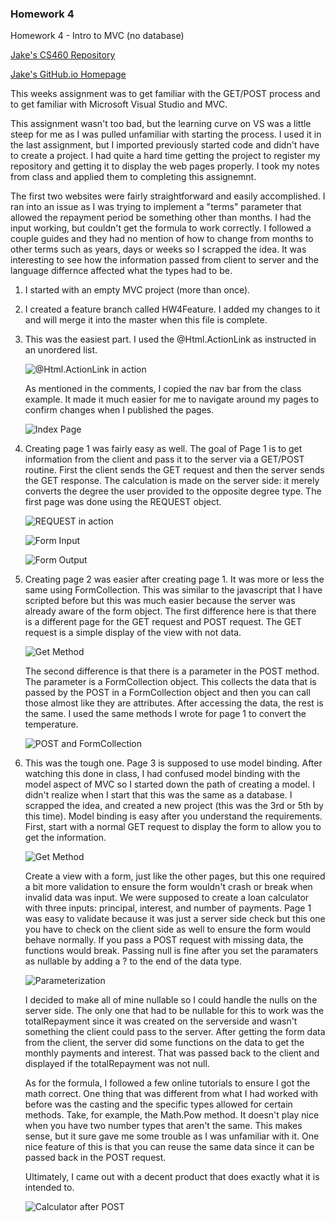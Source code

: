 ### Homework 4

Homework 4 - Intro to MVC (no database)

[Jake's CS460 Repository](https://github.com/jthatfield15/cs460/)

[Jake's GitHub.io Homepage](https://jthatfield15.github.io/cs460/)

This weeks assignment was to get familiar with the GET/POST process and to get familiar with 
Microsoft Visual Studio and MVC.

This assignment wasn't too bad, but the learning curve on VS was a little steep for me as I was pulled unfamiliar
with starting the process. I used it in the last assignment, but I imported previously started code and didn't have to 
create a project. I had quite a hard time getting the project to register my repository and getting it to display the 
web pages properly. I took my notes from class and applied them to completing this assignemnt.

The first two websites were fairly straightforward and easily accomplished. I ran into an issue as I was trying to 
implement a "terms" parameter that allowed the repayment period be something other than months. I had the input working,
but couldn't get the formula to work correctly. I followed a couple guides and they had no mention of how to change from
months to other terms such as years, days or weeks so I scrapped the idea. It was interesting to see how the information
passed from client to server and the language differnce affected what the types had to be. 

1. I started with an empty MVC project (more than once).

2. I created a feature branch called HW4Feature. I added my changes to it and will merge it into the master when this file is complete.

3. This was the easiest part. I used the @Html.ActionLink as instructed in an unordered list.

	![@Html.ActionLink in action](https://jthatfield15.github.io/cs460/hw4/3-1.JPG)
	
	As mentioned in the comments, I copied the nav bar from the class example. It made it much easier for me to navigate
	around my pages to confirm changes when I published the pages.
	
	![Index Page](https://jthatfield15.github.io/cs460/hw4/3-2.JPG)
	
4. Creating page 1 was fairly easy as well. The goal of Page 1 is to get information from the client and pass it to the 
	server via a GET/POST routine. First the client sends the GET request and then the server sends the GET response.
	The calculation is made on the server side: it merely converts the degree the user provided to the opposite degree type.
	The first page was done using the REQUEST object. 
	
	![REQUEST in action](https://jthatfield15.github.io/cs460/hw4/4-1.JPG)
	
	![Form Input](https://jthatfield15.github.io/cs460/hw4/4-2.JPG)
	
	![Form Output](https://jthatfield15.github.io/cs460/hw4/4-3.JPG)
	
5. Creating page 2 was easier after creating page 1. It was more or less the same using FormCollection. This was similar
	to the javascript that I have scripted before but this was much easier because the server was already aware of the 
	form object. The first difference here is that there is a different page for the GET request and POST request. 
	The GET request is a simple display of the view with not data.
	
	![Get Method](https://jthatfield15.github.io/cs460/hw4/5-1.JPG)
	
	The second difference is that there is a parameter in the POST method. The parameter is a FormCollection object. 
	This collects the data that is passed by the POST in a FormCollection object and then you can call those almost like
	they are attributes. After accessing the data, the rest is the same. I used the same methods I wrote for page 1 to 
	convert the temperature.
	
	![POST and FormCollection](https://jthatfield15.github.io/cs460/hw4/5-2.JPG)
	
6. This was the tough one. Page 3 is supposed to use model binding. After watching this done in class, I had confused
	model binding with the model aspect of MVC so I started down the path of creating a model. I didn't realize when I
	start that this was the same as a database. I scrapped the idea, and created a new project (this was the 3rd or 5th 
	by this time). Model binding is easy after you understand the requirements. First, start with a normal GET request to
	display the form to allow you to get the information. 

	![Get Method](https://jthatfield15.github.io/cs460/hw4/6-1.JPG)
	
	Create a view with a form, just like the other pages, but this one required a bit more validation to ensure the 
	form wouldn't crash or break when invalid data was input. We were supposed to create a loan calculator with three 
	inputs: principal, interest, and number of payments. Page 1 was easy to validate because it was just a server side check
	but this one you have to check on the client side as well to ensure the form would behave normally. If you pass a 
	POST request with missing data, the functions would break. Passing null is fine after you set the paramaters as 
	nullable by adding a ? to the end of the data type. 
	
	![Parameterization](https://jthatfield15.github.io/cs460/hw4/6-2.JPG)
	
	I decided to make all of mine nullable so I could handle the nulls on the server side. The only one that had to be
	nullable for this to work was the totalRepayment since it was created on the serverside and wasn't something the 
	client could pass to the server. After getting the form data from the client, the server did some functions on the 
	data to get the monthly payments and interest. That was passed back to the client and displayed if the totalRepayment
	was not null. 
	
	As for the formula, I followed a few online tutorials to ensure I got the math correct. One thing that was different
	from what I had worked with before was the casting and the specific types allowed for certain methods. Take, for
	example, the Math.Pow method. It doesn't play nice when you have two number types that aren't the same. This makes
	sense, but it sure gave me some trouble as I was unfamiliar with it. One nice feature of this is that you can 
	reuse the same data since it can be passed back in the POST request.
	
	Ultimately, I came out with a decent product that does exactly what it is intended to.
	
	![Calculator after POST](https://jthatfield15.github.io/cs460/hw4/6-3.JPG)
	
	
	